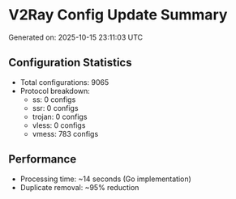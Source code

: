# V2Ray Config Update Summary
Generated on: 2025-10-15 23:11:03 UTC

## Configuration Statistics
- Total configurations: 9065
- Protocol breakdown:
  - ss: 0 configs
  - ssr: 0 configs
  - trojan: 0 configs
  - vless: 0 configs
  - vmess: 783 configs

## Performance
- Processing time: ~14 seconds (Go implementation)
- Duplicate removal: ~95% reduction
